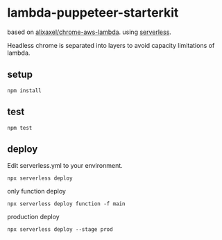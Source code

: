 # lambda-puppeteer-starterkit
based on [alixaxel/chrome-aws-lambda](https://github.com/alixaxel/chrome-aws-lambda).
using [serverless](https://serverless.com/).

Headless chrome is separated into layers to avoid capacity limitations of lambda.

## setup

```
npm install
```

## test

```
npm test
```


## deploy
Edit serverless.yml to your environment.

```
npx serverless deploy
```

only function deploy
```
npx serverless deploy function -f main
```

production deploy
```
npx serverless deploy --stage prod
```
